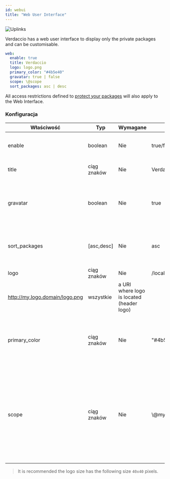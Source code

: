 ```yaml
---
id: webui
title: "Web User Interface"
---
```


![Uplinks](https://user-images.githubusercontent.com/558752/52916111-fa4ba980-32db-11e9-8a64-f4e06eb920b3.png)

Verdaccio has a web user interface to display only the private packages and can be customisable.

```yaml
web:
  enable: true
  title: Verdaccio
  logo: logo.png
  primary_color: "#4b5e40"
  gravatar: true | false
  scope: \@scope
  sort_packages: asc | desc
```

All access restrictions defined to [protect your packages](protect-your-dependencies.md) will also apply to the Web Interface.

### Konfiguracja

| Właściwość    | Typ         | Wymagane | Przykład                                                    | Wsparcie   | Opis                                                                                                                                                 |
| ------------- | ----------- | -------- | ----------------------------------------------------------- | ---------- | ---------------------------------------------------------------------------------------------------------------------------------------------------- |
| enable        | boolean     | Nie      | true/false                                                  | wszystkie  | allow to display the web interface                                                                                                                   |
| title         | ciąg znaków | Nie      | Verdaccio                                                   | wszystkie  | HTML head title description                                                                                                                          |
| gravatar      | boolean     | Nie      | true                                                        | `>v4`   | Gravatars will be generated under the hood if this property is enabled                                                                               |
| sort_packages | [asc,desc]  | Nie      | asc                                                         | `>v4`   | By default private packages are sorted by ascending                                                                                                  |
| logo          | ciąg znaków | Nie      | /local/path/to/my/logo.png  
http://my.logo.domain/logo.png | wszystkie  | a URI where logo is located (header logo)                                                                                                            |
| primary_color | ciąg znaków | Nie      | "#4b5e40"                                                   | `>4`    | The primary color to use throughout the UI (header, etc)                                                                                             |
| scope         | ciąg znaków | Nie      | \\@myscope                                                | `>v3.x` | If you're using this registry for a specific module scope, specify that scope to set it in the webui instructions header (note: escape @ with \\@) |

> It is recommended the logo size has the following size `40x40` pixels.